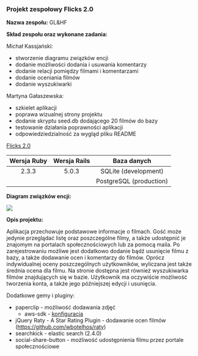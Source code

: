 ### Projekt zespołowy Flicks 2.0

 **Nazwa zespołu:** GL&HF

**Skład zespołu oraz wykonane zadania:**

Michał Kassjański:
* stworzenie diagramu związków encji
* dodanie możliwości dodania i usuwania komentarzy
* dodanie relacji pomiędzy filmami i komentarzami
* dodanie oceniania filmów
* dodanie wyszukiwarki

Martyna Gałaszewska:
* szkielet aplikacji
* poprawa wizualnej strony projektu
* dodanie skryptu seed.db dodającego 20 filmów do bazy
* testowanie działania poprawności aplikacji
* odpowiedziedzialność za wygląd pliku README

[Flicks 2.0](https://flicks2.herokuapp.com/)

| Wersja Ruby  | Wersja Rails | Baza danych  |
| :-------------: |:-------------:| :-----:|
|  2.3.3  | 5.0.3 | SQLite (development)|
|               |               |PostgreSQL (production)|

**Diagram związków encji:**

![](http://image.prntscr.com/image/7364d6809f164d2eb90578213b93fa53.png)

 **Opis projektu:**
 
Aplikacja przechowuje podstawowe informacje o filmach. Gość może jedynie przeglądać listę oraz poszczególne filmy, a także udostępnić je znajomym na portalach społecznościowych lub za pomocą maila. Po zarejestrowaniu możliwe jest dodatkowo dodanie bądź usunięcie filmu z bazy, a także dodawanie ocen i komentarzy do filmów. Oprócz indywidualnej oceny poszczególnych użytkowników, wyliczana jest także średnia ocena dla filmu. Na stronie dostępna jest również wyszukiwarka filmów znajdujących się w bazie. Użytkownik ma oczywiście możliwość tworzenia konta, a także jego późniejszej edycji i usunięcia.

Dodatkowe gemy i pluginy:
* paperclip - możliwość dodawania zdjęć
  * aws-sdk - [konfiguracja](https://github.com/mkassjanski/asi-gzamin/blob/master/config/environments/production.rb)
* jQuery Raty - A Star Rating Plugin - dodawanie ocen filmów
    (https://github.com/wbotelhos/raty)
* searchkick - elastic search (2.4.0)
* social-share-button - możliwość udostępnienia filmu przez portale społecznościowe
